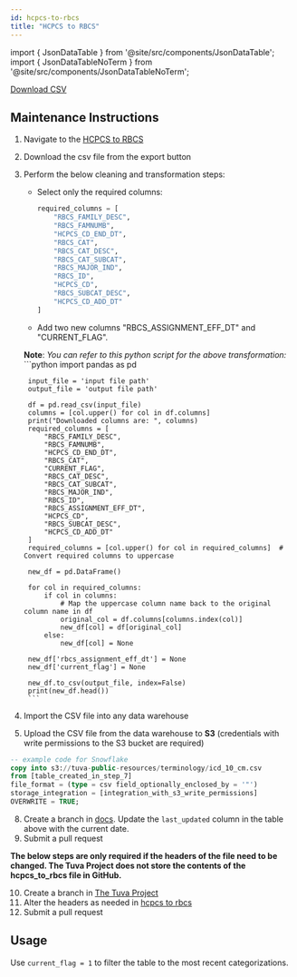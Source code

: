 ```yaml
---
id: hcpcs-to-rbcs
title: "HCPCS to RBCS"
---
```


import { JsonDataTable } from '@site/src/components/JsonDataTable';
import { JsonDataTableNoTerm } from '@site/src/components/JsonDataTableNoTerm';

<JsonDataTableNoTerm  jsonPath="nodes.seed\.the_tuva_project\.terminology__hcpcs_to_rbcs.columns" />

<a href="https://tuva-public-resources.s3.amazonaws.com/versioned_terminology/latest/hcpcs_to_rbcs.csv_0_0_0.csv.gz">Download CSV</a>


## Maintenance Instructions

1. Navigate to the [HCPCS to RBCS](https://data.cms.gov/provider-summary-by-type-of-service/provider-service-classifications/restructured-betos-classification-system/data?query=%7B%22filters%22:%7B%22rootConjunction%22:%7B%22label%22:%22And%22,%22value%22:%22AND%22%7D,%22list%22:%5B%5D%7D,%22keywords%22:%22%22,%22offset%22:0,%22limit%22:10,%22sort%22:%7B%22sortBy%22:%22RBCS_Release_Year%22,%22sortOrder%22:%22ASC%22%7D,%22columns%22:%5B%5D%7D)
2. Download the csv file from the export button
3. Perform the below cleaning and transformation steps:
    - Select only the required columns:
        ```python
        required_columns = [
            "RBCS_FAMILY_DESC",
            "RBCS_FAMNUMB",
            "HCPCS_CD_END_DT",
            "RBCS_CAT",
            "RBCS_CAT_DESC",
            "RBCS_CAT_SUBCAT",
            "RBCS_MAJOR_IND",
            "RBCS_ID",
            "HCPCS_CD",
            "RBCS_SUBCAT_DESC",
            "HCPCS_CD_ADD_DT"
        ]
        ```
    - Add two new columns "RBCS_ASSIGNMENT_EFF_DT" and     "CURRENT_FLAG".

    **Note**: *You can refer to this python script for the above transformation:*
        ```python
        import pandas as pd

        input_file = 'input file path'
        output_file = 'output file path'

        df = pd.read_csv(input_file)
        columns = [col.upper() for col in df.columns]  
        print("Downloaded columns are: ", columns) 
        required_columns = [
            "RBCS_FAMILY_DESC",
            "RBCS_FAMNUMB",
            "HCPCS_CD_END_DT",
            "RBCS_CAT",
            "CURRENT_FLAG",
            "RBCS_CAT_DESC",
            "RBCS_CAT_SUBCAT",
            "RBCS_MAJOR_IND",
            "RBCS_ID",
            "RBCS_ASSIGNMENT_EFF_DT",
            "HCPCS_CD",
            "RBCS_SUBCAT_DESC",
            "HCPCS_CD_ADD_DT"
        ]
        required_columns = [col.upper() for col in required_columns]  # Convert required columns to uppercase

        new_df = pd.DataFrame()

        for col in required_columns:
            if col in columns:
                # Map the uppercase column name back to the original column name in df
                original_col = df.columns[columns.index(col)]
                new_df[col] = df[original_col]  
            else:
                new_df[col] = None  

        new_df['rbcs_assignment_eff_dt'] = None  
        new_df['current_flag'] = None  

        new_df.to_csv(output_file, index=False)
        print(new_df.head())
        ```
4. Import the CSV file into any data warehouse 
5. Upload the CSV file from the data warehouse to **S3** (credentials with write permissions to the S3 bucket are required)
```sql
-- example code for Snowflake
copy into s3://tuva-public-resources/terminology/icd_10_cm.csv
from [table_created_in_step_7]
file_format = (type = csv field_optionally_enclosed_by = '"')
storage_integration = [integration_with_s3_write_permissions]
OVERWRITE = TRUE;
```
8. Create a branch in [docs](https://github.com/tuva-health/docs).  Update the `last_updated` column in the table above with the current date.
9. Submit a pull request

**The below steps are only required if the headers of the file need to be changed.  The Tuva Project does not store the contents
of the hcpcs_to_rbcs file in GitHub.**


10. Create a branch in [The Tuva Project](https://github.com/tuva-health/tuva)
11. Alter the headers as needed in [hcpcs to rbcs](https://github.com/tuva-health/tuva/blob/main/seeds/terminology/terminology__hcpcs_to_rbcs.csv)
12. Submit a pull request

## Usage
Use `current_flag = 1` to filter the table to the most recent categorizations.